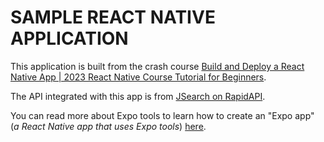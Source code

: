 # SAMPLE REACT NATIVE APPLICATION

This application is built from the crash course [Build and Deploy a React Native App | 2023 React Native Course Tutorial for Beginners](https://www.youtube.com/watch?v=mJ3bGvy0WAY).

The API integrated with this app is from [JSearch on RapidAPI](https://rapidapi.com/letscrape-6bRBa3QguO5/api/jsearch/playground/apiendpoint_23823c0b-cab1-4b42-8b13-1ccae3496c07).

You can read more about Expo tools to learn how to create an "Expo app" (_a React Native app that uses Expo tools_) [here](https://docs.expo.dev/).
